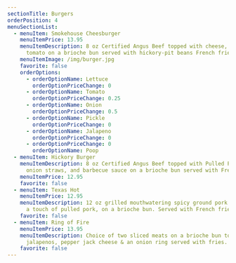 ```yaml
---
sectionTitle: Burgers
orderPosition: 4
menuSectionList:
  - menuItem: Smokehouse Cheesburger
    menuItemPrice: 13.95
    menuItemDescription: 8 oz Certified Angus Beef topped with cheese, lettuce &
      tomato on a brioche bun served with hickory-pit beans French fries.
    menuItemImage: /img/burger.jpg
    favorite: false
    orderOptions:
      - orderOptionName: Lettuce
        orderOptionPriceChange: 0
      - orderOptionName: Tomato
        orderOptionPriceChange: 0.25
      - orderOptionName: Onion
        orderOptionPriceChange: 0.5
      - orderOptionName: Pickle
        orderOptionPriceChange: 0
      - orderOptionName: Jalapeno
        orderOptionPriceChange: 0
      - orderOptionPriceChange: 0
        orderOptionName: Poop
  - menuItem: Hickory Burger
    menuItemDescription: 8 oz Certified Angus Beef topped with Pulled Pork, cheese,
      onion straws, and barbecue sauce on a brioche bun served with French fries
    menuItemPrice: 12.95
    favorite: false
  - menuItem: Texas Hot
    menuItemPrice: 12.95
    menuItemDescription: 12 oz grilled mouthwatering spicy ground pork burger, with
      a touch of pulled pork, on a brioche bun. Served with French fries.
    favorite: false
  - menuItem: Ring of Fire
    menuItemPrice: 13.95
    menuItemDescription: Choice of two sliced meats on a brioche bun topped with
      jalapenos, pepper jack cheese & an onion ring served with fries.
    favorite: false
---
```

